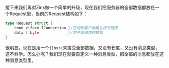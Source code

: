 接下来我们再对Zinx做一个简单的升级，现在我们把服务器的全部数据都放在一个Request里，当前的Request结构如下：



```go
type Request struct {
    conn ziface.IConnection //已经和客户端建立好的链接
    data []byte             //客户端请求的数据
}
```



很明显，现在是用一个`[]byte`来接受全部数据，又没有长度，又没有消息类型，这不科学。怎么办呢？我们现在就要自定义一种消息类型，把全部的消息都放在这种消息类型里。